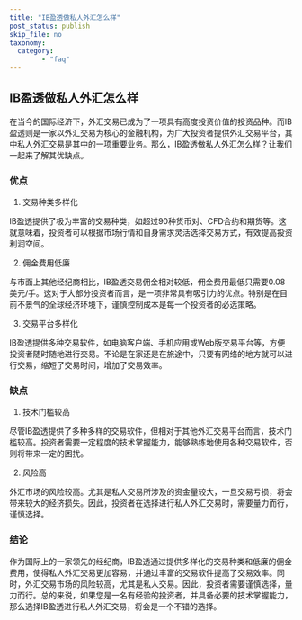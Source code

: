 ```yaml
---
title: "IB盈透做私人外汇怎么样"
post_status: publish
skip_file: no
taxonomy:
  category:
        - "faq"
---
```


## IB盈透做私人外汇怎么样

在当今的国际经济下，外汇交易已成为了一项具有高度投资价值的投资品种。而IB盈透则是一家以外汇交易为核心的金融机构，为广大投资者提供外汇交易平台，其中私人外汇交易是其中的一项重要业务。那么，IB盈透做私人外汇怎么样？让我们一起来了解其优缺点。

### 优点

1. 交易种类多样化

IB盈透提供了极为丰富的交易种类，如超过90种货币对、CFD合约和期货等。这就意味着，投资者可以根据市场行情和自身需求灵活选择交易方式，有效提高投资利润空间。

2. 佣金费用低廉

与市面上其他经纪商相比，IB盈透交易佣金相对较低，佣金费用最低只需要0.08美元/手。这对于大部分投资者而言，是一项非常具有吸引力的优点。特别是在目前不景气的全球经济环境下，谨慎控制成本是每一个投资者的必选策略。

3. 交易平台多样化

IB盈透提供多种交易软件，如电脑客户端、手机应用或Web版交易平台等，方便投资者随时随地进行交易。不论是在家还是在旅途中，只要有网络的地方就可以进行交易，缩短了交易时间，增加了交易效率。

### 缺点

1. 技术门槛较高

尽管IB盈透提供了多种多样的交易软件，但相对于其他外汇交易平台而言，技术门槛较高。投资者需要一定程度的技术掌握能力，能够熟练地使用各种交易软件，否则将带来一定的困扰。

2. 风险高

外汇市场的风险较高。尤其是私人交易所涉及的资金量较大，一旦交易亏损，将会带来较大的经济损失。因此，投资者在选择进行私人外汇交易时，需要量力而行，谨慎选择。

### 结论

作为国际上的一家领先的经纪商，IB盈透通过提供多样化的交易种类和低廉的佣金费用，使得私人外汇交易更加容易，并通过丰富的交易软件提高了交易效率。同时，外汇交易市场的风险较高，尤其是私人交易。因此，投资者需要谨慎选择，量力而行。总的来说，如果您是一名有经验的投资者，并具备必要的技术掌握能力，那么选择IB盈透进行私人外汇交易，将会是一个不错的选择。

